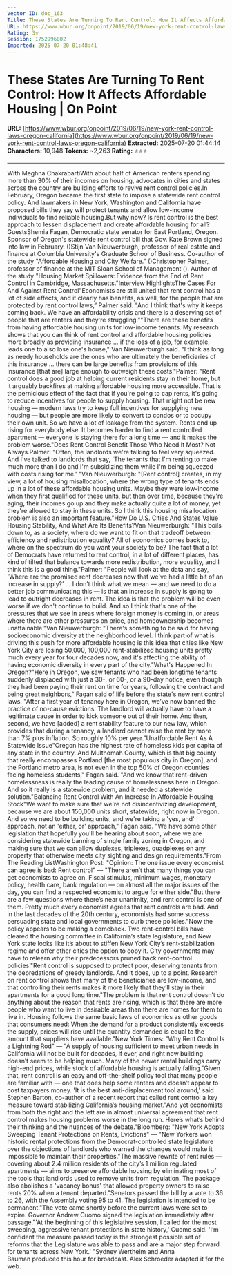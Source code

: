 ```yaml
---
Vector ID: doc_163
Title: These States Are Turning To Rent Control: How It Affects Affordable Housing | On Point
URL: https://www.wbur.org/onpoint/2019/06/19/new-york-rent-control-laws-oregon-california
Rating: 3⭐
Session: 1752996002
Imported: 2025-07-20 01:48:41
---
```


# These States Are Turning To Rent Control: How It Affects Affordable Housing | On Point

**URL:** [https://www.wbur.org/onpoint/2019/06/19/new-york-rent-control-laws-oregon-california](https://www.wbur.org/onpoint/2019/06/19/new-york-rent-control-laws-oregon-california)
**Extracted:** 2025-07-20 01:44:14
**Characters:** 10,948
**Tokens:** ~2,263
**Rating:** ⭐⭐⭐

---

With Meghna ChakrabartiWith about half of American renters spending more than 30% of their incomes on housing, advocates in cities and states across the country are building efforts to revive rent control policies.In February, Oregon became the first state to impose a statewide rent control policy. And lawmakers in New York, Washington and California have proposed bills they say will protect tenants and allow low-income individuals to find reliable housing.But why now? Is rent control is the best approach to lessen displacement and create affordable housing for all?GuestsShemia Fagan, Democratic state senator for East Portland, Oregon. Sponsor of Oregon's statewide rent control bill that Gov. Kate Brown signed into law in February. ()Stijn Van Nieuwerburgh, professor of real estate and finance at Columbia University's Graduate School of Business. Co-author of the study "Affordable Housing and City Welfare." ()Christopher Palmer, professor of finance at the MIT Sloan School of Management (). Author of the study "Housing Market Spillovers: Evidence from the End of Rent Control in Cambridge, Massachusetts."Interview HighlightsThe Cases For And Against Rent Control"Economists are still united that rent control has a lot of side effects, and it clearly has benefits, as well, for the people that are protected by rent control laws,” Palmer said. "And I think that's why it keeps coming back. We have an affordability crisis and there is a deserving set of people that are renters and they're struggling.""There are these benefits from having affordable housing units for low-income tenants. My research shows that you can think of rent control and affordable housing policies more broadly as providing insurance … if the loss of a job, for example, leads one to also lose one's house," Van Nieuwerburgh said. "I think as long as needy households are the ones who are ultimately the beneficiaries of this insurance … there can be large benefits from provisions of this insurance [that are] large enough to outweigh these costs."Palmer: "Rent control does a good job at helping current residents stay in their home, but it arguably backfires at making affordable housing more accessible. That is the pernicious effect of the fact that if you're going to cap rents, it's going to reduce incentives for people to supply housing. That might not be new housing — modern laws try to keep full incentives for supplying new housing — but people are more likely to convert to condos or to occupy their own unit. So we have a lot of leakage from the system. Rents end up rising for everybody else. It becomes harder to find a rent controlled apartment — everyone is staying there for a long time — and it makes the problem worse."Does Rent Control Benefit Those Who Need It Most? Not Always.Palmer: "Often, the landlords we're talking to feel very squeezed. And I've talked to landlords that say, 'The tenants that I'm renting to make much more than I do and I'm subsidizing them while I'm being squeezed with costs rising for me.' "Van Nieuwerburgh: "[Rent control] creates, in my view, a lot of housing misallocation, where the wrong type of tenants ends up in a lot of these affordable housing units. Maybe they were low-income when they first qualified for these units, but then over time, because they're aging, their incomes go up and they make actually quite a lot of money, yet they're allowed to stay in these units. So I think this housing misallocation problem is also an important feature."How Do U.S. Cities And States Value Housing Stability, And What Are Its Benefits?Van Nieuwerburgh: "This boils down to, as a society, where do we want to fit on that tradeoff between efficiency and redistribution equality? All of economics comes back to, where on the spectrum do you want your society to be? The fact that a lot of Democrats have returned to rent control, in a lot of different places, has kind of tilted that balance towards more redistribution, more equality, and I think this is a good thing."Palmer: "People will look at the data and say, 'Where are the promised rent decreases now that we've had a little bit of an increase in supply?’ … I don’t think what we mean — and we need to do a better job communicating this — is that an increase in supply is going to lead to outright decreases in rent. The idea is that the problem will be even worse if we don't continue to build. And so I think that's one of the pressures that we see in areas where foreign money is coming in, or areas where there are other pressures on price, and homeownership becomes unattainable."Van Nieuwerburgh: "There's something to be said for having socioeconomic diversity at the neighborhood level. I think part of what is driving this push for more affordable housing is this idea that cities like New York City are losing 50,000, 100,000 rent-stabilized housing units pretty much every year for four decades now, and it's affecting the ability of having economic diversity in every part of the city."What's Happened In Oregon?"Here in Oregon, we saw tenants who had been longtime tenants suddenly displaced with just a 30-, or 60-, or a 90-day notice, even though they had been paying their rent on time for years, following the contract and being great neighbors," Fagan said of life before the state's new rent control laws. "After a first year of tenancy here in Oregon, we’ve now banned the practice of no-cause evictions. The landlord will actually have to have a legitimate cause in order to kick someone out of their home. And then, second, we have [added] a rent stability feature to our new law, which provides that during a tenancy, a landlord cannot raise the rent by more than 7% plus inflation. So roughly 10% per year."Unaffordable Rent As A Statewide Issue"Oregon has the highest rate of homeless kids per capita of any state in the country. And Multnomah County, which is that big county that really encompasses Portland [the most populous city in Oregon], and the Portland metro area, is not even in the top 50% of Oregon counties facing homeless students," Fagan said. "And we know that rent-driven homelessness is really the leading cause of homelessness here in Oregon. And so it really is a statewide problem, and it needed a statewide solution."Balancing Rent Control With An Increase In Affordable Housing Stock"We want to make sure that we're not disincentivizing development, because we are about 150,000 units short, statewide, right now in Oregon. And so we need to be building units, and we're taking a 'yes, and' approach, not an 'either, or' approach," Fagan said. "We have some other legislation that hopefully you'll be hearing about soon, where we are considering statewide banning of single family zoning in Oregon, and making sure that we can allow duplexes, triplexes, quadplexes on any property that otherwise meets city sighting and design requirements."From The Reading ListWashington Post: "Opinion: The one issue every economist can agree is bad: Rent control" — "There aren’t that many things you can get economists to agree on. Fiscal stimulus, minimum wages, monetary policy, health care, bank regulation — on almost all the major issues of the day, you can find a respected economist to argue for either side."But there are a few questions where there’s near unanimity, and rent control is one of them. Pretty much every economist agrees that rent controls are bad. And in the last decades of the 20th century, economists had some success persuading state and local governments to curb these policies."Now the policy appears to be making a comeback. Two rent-control bills have cleared the housing committee in California’s state legislature, and New York state looks like it’s about to stiffen New York City’s rent-stabilization regime and offer other cities the option to copy it. City governments may have to relearn why their predecessors pruned back rent-control policies."Rent control is supposed to protect poor, deserving tenants from the depredations of greedy landlords. And it does, up to a point. Research on rent control shows that many of the beneficiaries are low-income, and that controlling their rents makes it more likely that they’ll stay in their apartments for a good long time."The problem is that rent control doesn’t do anything about the reason that rents are rising, which is that there are more people who want to live in desirable areas than there are homes for them to live in. Housing follows the same basic laws of economics as other goods that consumers need: When the demand for a product consistently exceeds the supply, prices will rise until the quantity demanded is equal to the amount that suppliers have available."New York Times: "Why Rent Control Is a Lightning Rod" — "A supply of housing sufficient to meet urban needs in California will not be built for decades, if ever, and right now building doesn’t seem to be helping much. Many of the newer rental buildings carry high-end prices, while stock of affordable housing is actually falling."Given that, rent control is an easy and off-the-shelf policy tool that many people are familiar with — one that does help some renters and doesn’t appear to cost taxpayers money. 'It is the best anti-displacement tool around,' said Stephen Barton, co-author of a recent report that called rent control a key measure toward stabilizing California’s housing market."And yet economists from both the right and the left are in almost universal agreement that rent control makes housing problems worse in the long run. Here’s what’s behind their thinking and the nuances of the debate."Bloomberg: "New York Adopts Sweeping Tenant Protections on Rents, Evictions" — "New Yorkers won historic rental protections from the Democrat-controlled state legislature over the objections of landlords who warned the changes would make it impossible to maintain their properties."The massive rewrite of rent rules — covering about 2.4 million residents of the city’s 1 million regulated apartments — aims to preserve affordable housing by eliminating most of the tools that landlords used to remove units from regulation. The package also abolishes a 'vacancy bonus' that allowed property owners to raise rents 20% when a tenant departed."Senators passed the bill by a vote to 36 to 26, with the Assembly voting 95 to 41. The legislation is intended to be permanent."The vote came shortly before the current laws were set to expire. Governor Andrew Cuomo signed the legislation immediately after passage."'At the beginning of this legislative session, I called for the most sweeping, aggressive tenant protections in state history,' Cuomo said. 'I’m confident the measure passed today is the strongest possible set of reforms that the Legislature was able to pass and are a major step forward for tenants across New York.' "Sydney Wertheim and Anna Bauman produced this hour for broadcast. Alex Schroeder adapted it for the web.